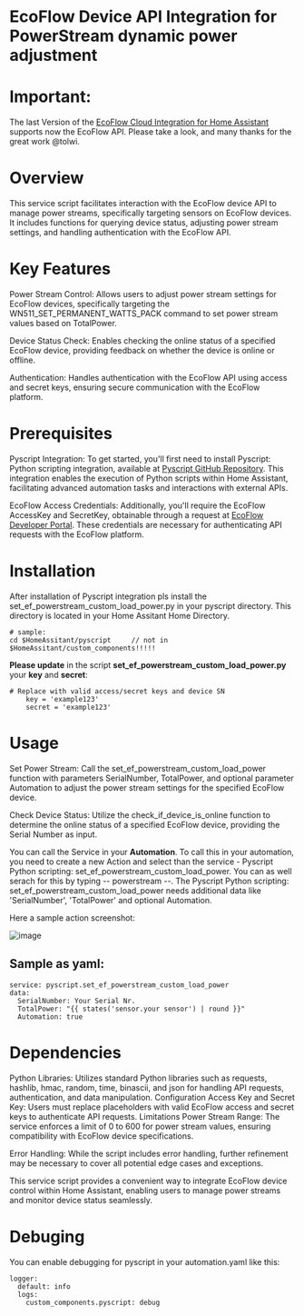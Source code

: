 # EcoFlow Device API Integration for PowerStream dynamic power adjustment

# **Important:** 

The last Version of the [EcoFlow Cloud Integration for Home Assistant](https://github.com/tolwi/hassio-ecoflow-cloud) supports now the EcoFlow API. Please take a look, and many thanks for the great work @tolwi.

# Overview
This service script facilitates interaction with the EcoFlow device API to manage power streams, specifically targeting sensors on EcoFlow devices. It includes functions for querying device status, adjusting power stream settings, and handling authentication with the EcoFlow API.

# Key Features
Power Stream Control: Allows users to adjust power stream settings for EcoFlow devices, specifically targeting the WN511_SET_PERMANENT_WATTS_PACK command to set power stream values based on TotalPower.

Device Status Check: Enables checking the online status of a specified EcoFlow device, providing feedback on whether the device is online or offline.

Authentication: Handles authentication with the EcoFlow API using access and secret keys, ensuring secure communication with the EcoFlow platform.

# Prerequisites
Pyscript Integration: To get started, you'll first need to install Pyscript: Python scripting integration, available at [Pyscript GitHub Repository](https://github.com/custom-components/pyscript). This integration enables the execution of Python scripts within Home Assistant, facilitating advanced automation tasks and interactions with external APIs.

EcoFlow Access Credentials: Additionally, you'll require the EcoFlow AccessKey and SecretKey, obtainable through a request at [EcoFlow Developer Portal](https://developer-eu.ecoflow.com/). These credentials are necessary for authenticating API requests with the EcoFlow platform.

# Installation
After installation of Pyscript integration pls install the set_ef_powerstream_custom_load_power.py in your pyscript directory. This directory is located in your Home Assitant Home Directory.

```
# sample:
cd $HomeAssitant/pyscript     // not in $HomeAssitant/custom_components!!!!!
```


**Please update** in the script **set_ef_powerstream_custom_load_power.py** your **key** and **secret**:
```
# Replace with valid access/secret keys and device SN
    key = 'example123'
    secret = 'example123'
```

# Usage
Set Power Stream: Call the set_ef_powerstream_custom_load_power function with parameters SerialNumber, TotalPower, and optional parameter Automation to adjust the power stream settings for the specified EcoFlow device.

Check Device Status: Utilize the check_if_device_is_online function to determine the online status of a specified EcoFlow device, providing the Serial Number as input.

You can call the Service in your **Automation**. To call this in your automation, you need to create a new Action and select than the service - Pyscript Python scripting: set_ef_powerstream_custom_load_power. You can as well serach for this by typing -- powerstream --.
The Pyscript Python scripting: set_ef_powerstream_custom_load_power needs additional data like 'SerialNumber', 'TotalPower' and optional Automation.

Here a sample action screenshot:

![image](https://github.com/svenerbe/ecoflow_dynamic_power_adjustment/assets/24878253/e890a31c-329c-416a-a699-b3fd004d90c6)


## Sample as yaml:
```
service: pyscript.set_ef_powerstream_custom_load_power
data:
  SerialNumber: Your Serial Nr.
  TotalPower: "{{ states('sensor.your sensor') | round }}"
  Automation: true
```

# Dependencies
Python Libraries: Utilizes standard Python libraries such as requests, hashlib, hmac, random, time, binascii, and json for handling API requests, authentication, and data manipulation.
Configuration
Access Key and Secret Key: Users must replace placeholders with valid EcoFlow access and secret keys to authenticate API requests.
Limitations
Power Stream Range: The service enforces a limit of 0 to 600 for power stream values, ensuring compatibility with EcoFlow device specifications.

Error Handling: While the script includes error handling, further refinement may be necessary to cover all potential edge cases and exceptions.

This service script provides a convenient way to integrate EcoFlow device control within Home Assistant, enabling users to manage power streams and monitor device status seamlessly.

# Debuging
You can enable debugging for pyscript in your automation.yaml like this:
```
logger:
  default: info
  logs:
    custom_components.pyscript: debug
```
